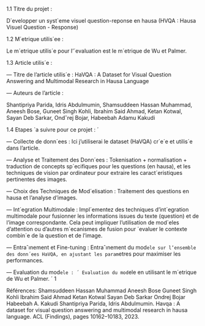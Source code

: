 1.1 Titre du projet :

D´evelopper un syst`eme visuel question-reponse en hausa (HVQA : Hausa Visuel Question - Response)

1.2 M´etrique utilis´ee :

Le m´etrique utilis´e pour l’´evaluation est le m´etrique de Wu et Palmer.

1.3 Article utilis´e :

— Titre de l’article utilis´e : HaVQA : A Dataset for Visual Question Answering and Multimodal Research in Hausa Language

— Auteurs de l’article :

Shantipriya Parida, Idris Abdulmumin, Shamsuddeen Hassan Muhammad, Aneesh Bose,
Guneet Singh Kohli, Ibrahim Said Ahmad, Ketan Kotwal, Sayan Deb Sarkar, Ondˇrej
Bojar, Habeebah Adamu Kakudi 


1.4 Etapes `a suivre pour ce projet : ´


— Collecte de donn´ees : Ici j’utiliserai le dataset (HaVQA) cr´e´e et utilis´e dans l’article.

— Analyse et Traitement des Donn´ees : Tokenisation + normalisation + traduction de concepts
sp´ecifiques pour les questions (en hausa), et les techniques de vision par ordinateur pour extraire
les caract´eristiques pertinentes des images.

— Choix des Techniques de Mod´elisation : Traitement des questions en hausa et l’analyse d’images.

— Int´egration Multimodale : Impl´ementez des techniques d’int´egration multimodale pour fusionner
les informations issues du texte (question) et de l’image correspondante. Cela peut impliquer l’utilisation de mod`eles d’attention ou d’autres m´ecanismes de fusion pour ´evaluer le contexte combin´e de la question et de l’image.

— Entraˆınement et Fine-tuning : Entraˆınement du mod`ele sur l’ensemble des donn´ees HaVQA, en
ajustant les param`etres pour maximiser les performances.

— Evaluation du mod`ele : ´ Evaluation du mod`ele en utilisant le m´etrique de Wu et Palmer. ´
1




Références:
Shamsuddeen Hassan Muhammad Aneesh Bose Guneet Singh Kohli Ibrahim Said Ahmad Ketan Kotwal Sayan Deb Sarkar Ondrej Bojar Habeebah A. Kakudi Shantipriya Parida, Idris Abdulmumin. Havqa : A dataset for visual question answering and multimodal research in hausa
language. ACL (Findings), pages 10162–10183, 2023.
